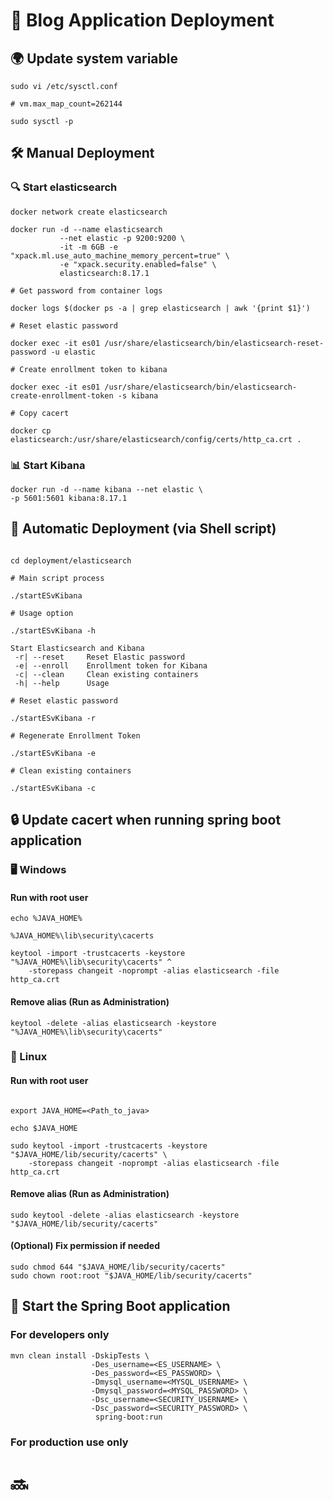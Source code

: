 # 📱 Blog Application Deployment

## 🌍 Update system variable
```code
sudo vi /etc/sysctl.conf

# vm.max_map_count=262144

sudo sysctl -p
```

## 🛠️ Manual Deployment

### 🔍 Start elasticsearch

```code
docker network create elasticsearch

docker run -d --name elasticsearch
           --net elastic -p 9200:9200 \
           -it -m 6GB -e "xpack.ml.use_auto_machine_memory_percent=true" \
           -e "xpack.security.enabled=false" \
           elasticsearch:8.17.1

# Get password from container logs

docker logs $(docker ps -a | grep elasticsearch | awk '{print $1}')

# Reset elastic password

docker exec -it es01 /usr/share/elasticsearch/bin/elasticsearch-reset-password -u elastic

# Create enrollment token to kibana

docker exec -it es01 /usr/share/elasticsearch/bin/elasticsearch-create-enrollment-token -s kibana

# Copy cacert

docker cp elasticsearch:/usr/share/elasticsearch/config/certs/http_ca.crt .
```
### 📊 Start Kibana


```code
docker run -d --name kibana --net elastic \
-p 5601:5601 kibana:8.17.1
```

## 🤖 Automatic Deployment (via Shell script)

```code

cd deployment/elasticsearch

# Main script process

./startESvKibana

# Usage option

./startESvKibana -h

Start Elasticsearch and Kibana
 -r| --reset     Reset Elastic password
 -e| --enroll    Enrollment token for Kibana
 -c| --clean     Clean existing containers
 -h| --help      Usage

# Reset elastic password

./startESvKibana -r

# Regenerate Enrollment Token

./startESvKibana -e

# Clean existing containers

./startESvKibana -c

```

## 🔒 Update cacert when running spring boot application

### 🖥️ Windows

#### Run with root user

```code
echo %JAVA_HOME%

%JAVA_HOME%\lib\security\cacerts

keytool -import -trustcacerts -keystore "%JAVA_HOME%\lib\security\cacerts" ^
    -storepass changeit -noprompt -alias elasticsearch -file http_ca.crt
```

#### Remove alias (Run as Administration)

```code
keytool -delete -alias elasticsearch -keystore "%JAVA_HOME%\lib\security\cacerts"
```

### 🐧 Linux

#### Run with root user

```code

export JAVA_HOME=<Path_to_java>

echo $JAVA_HOME

sudo keytool -import -trustcacerts -keystore "$JAVA_HOME/lib/security/cacerts" \
    -storepass changeit -noprompt -alias elasticsearch -file http_ca.crt

```

#### Remove alias (Run as Administration)

```code
sudo keytool -delete -alias elasticsearch -keystore "$JAVA_HOME/lib/security/cacerts"
```

#### (Optional) Fix permission if needed

```code
sudo chmod 644 "$JAVA_HOME/lib/security/cacerts"
sudo chown root:root "$JAVA_HOME/lib/security/cacerts"
```

## 🌱 Start the Spring Boot application

### For developers only
```code
mvn clean install -DskipTests \
                  -Des_username=<ES_USERNAME> \
                  -Des_password=<ES_PASSWORD> \
                  -Dmysql_username=<MYSQL_USERNAME> \
                  -Dmysql_password=<MYSQL_PASSWORD> \
                  -Dsc_username=<SECURITY_USERNAME> \
                  -Dsc_password=<SECURITY_PASSWORD> \
                   spring-boot:run
```

### For production use only
# 🔜
